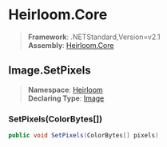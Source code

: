 # Heirloom.Core

> **Framework**: .NETStandard,Version=v2.1  
> **Assembly**: [Heirloom.Core][0]  

## Image.SetPixels

> **Namespace**: [Heirloom][0]  
> **Declaring Type**: [Image][1]  

### SetPixels(ColorBytes[])

```cs
public void SetPixels(ColorBytes[] pixels)
```

[0]: ../../../Heirloom.Core.md
[1]: ../Image.md
